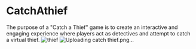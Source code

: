 # CatchAthief
The purpose of a "Catch a Thief" game is to create an interactive and engaging experience where players act as detectives and attempt to catch a virtual thief.
![thief](https://github.com/Ashwini03Admane/CatchAthief/assets/131963321/e5d43ced-0dce-4bb1-b20b-cfb91fe9508c)
![Uploading catch thief.png…]()

